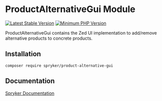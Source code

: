 # ProductAlternativeGui Module
[![Latest Stable Version](https://poser.pugx.org/spryker/product-alternative-gui/v/stable.svg)](https://packagist.org/packages/spryker/product-alternative-gui)
[![Minimum PHP Version](https://img.shields.io/badge/php-%3E%3D%207.4-8892BF.svg)](https://php.net/)

ProductAlternativeGui contains the Zed UI implementation to add/remove alternative products to concrete products.

## Installation

```
composer require spryker/product-alternative-gui
```

## Documentation

[Spryker Documentation](https://docs.spryker.com)
